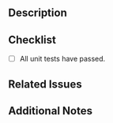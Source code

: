 ## Description

<!-- Briefly describe the changes and the purpose of this pull request. -->

## Checklist

- [ ] All unit tests have passed.

## Related Issues

<!-- List any related issues or PRs if applicable. Example: Closes #123 -->

## Additional Notes

<!-- Add any other context or information about this pull request here. -->

